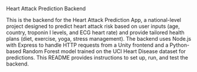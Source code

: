 Heart Attack Prediction Backend

This is the backend for the Heart Attack Prediction App, a national-level project designed to predict heart attack risk based on user inputs (age, country, troponin I levels, and ECG heart rate) and provide tailored health plans (diet, exercise, yoga, stress management). The backend uses Node.js with Express to handle HTTP requests from a Unity frontend and a Python-based Random Forest model trained on the UCI Heart Disease dataset for predictions. This README provides instructions to set up, run, and test the backend.  

